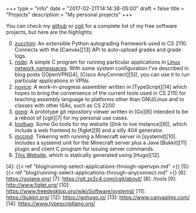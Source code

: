 +++
type = "info"
date = "2017-02-21T14:14:38-05:00"
draft = false
title = "Projects"
description = "My personal projects"
+++

You can check my [github][1] or [cgit][2] for a complete list of my free
software projects, but here are the highlights:

0. [zucchini][p0]: An extensible Python autograding framework used in CS
   2110\. Connects with the [Canvas][13] API to auto-upload grades and
   grade logs.
1. [nsdo][p1]: A simple C program for running particular applications in [Linux
   network namespaces][3]. With some system configuration I've described in
   blog posts ([OpenVPN][4], [Cisco AnyConnect][5]), you can use it to run
   particular applications in VPNs.
2. [novice][p2]: A work-in-progress assembler written in
   [TypeScript][14] which hopes to bring the convenience of the current
   tools used in CS 2110 for teaching assembly language to platforms
   other than GNU/Linux and to classes with other ISAs, such as CS 2200
3. [gong][p3]: A prototype git repository viewer written in [Go][6] intended to
   be a reboot of [cgit][7] for my personal use cases.
4. [toolbag][p4]: Some Go tools for my website ([link to live instance][8]),
   which include a web
   frontend to [figlet][9] and a silly 404 generator.
5. [mccmd][p5]: Tinkering with running a Minecraft server in [systemd][10].
   Includes a systemd unit for the Minecraft server plus a Java [Bukkit][11]
   plugin and client C program for issuing server commands.
6. [This Website][p6], which is statically generated using [Hugo][12].

[1]: https://github.com/ausbin/
[2]: https://code.austinjadams.com/
[3]: https://lwn.net/Articles/580893/
[4]: {{< ref "blog/running-select-applications-through-openvpn.md" >}}
[5]: {{< ref "blog/running-select-applications-through-anyconnect.md" >}}
[6]: https://golang.org/
[7]: https://git.zx2c4.com/cgit/about/
[8]: /tools
[9]: http://www.figlet.org/
[10]: https://www.freedesktop.org/wiki/Software/systemd/
[11]: https://bukkit.org/
[12]: https://gohugo.io/
[13]: https://www.canvaslms.com/
[14]: https://www.typescriptlang.org/

[p0]: https://github.com/zucchini/zucchini
[p1]: https://github.com/ausbin/nsdo
[p2]: https://github.com/zucchini/novice
[p3]: https://github.com/ausbin/gong
[p4]: https://github.com/ausbin/toolbag
[p5]: https://github.com/ausbin/mccmd
[p6]: https://github.com/ausbin/webzone
